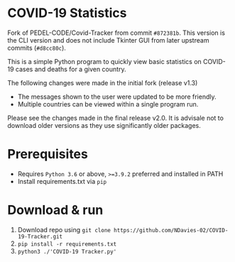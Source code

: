 # COVID-19 Statistics

Fork of PEDEL-CODE/Covid-Tracker from commit `#872381b`.
This version is the CLI version and does not include Tkinter GUI from later upstream commits (`#d8cc80c`).

This is a simple Python program to quickly view basic statistics on COVID-19 cases and deaths for a given country.

The following changes were made in the initial fork (release v1.3)

- The messages shown to the user were updated to be more friendly.
- Multiple countries can be viewed within a single program run.

Please see the changes made in the final release v2.0. It is advisale not to download older versions as they use significantly older packages.

# Prerequisites

- Requires `Python 3.6` or above, `>=3.9.2` preferred and installed in PATH
- Install requirements.txt via `pip`

# Download & run

1. Download repo using `git clone https://github.com/NDavies-02/COVID-19-Tracker.git`
2. `pip install -r requirements.txt`
3. `python3 ./'COVID-19 Tracker.py'`
